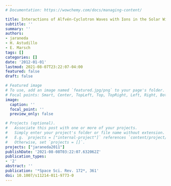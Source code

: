```yaml
---
# Documentation: https://wowchemy.com/docs/managing-content/

title: Interactions of Alfvén-Cyclotron Waves with Ions in the Solar Wind
subtitle: ''
summary: ''
authors:
- jaraneda
- H. Astudillo
- E. Marsch
tags: []
categories: []
date: '2012-01-01'
lastmod: 2021-08-07T23:22:07-04:00
featured: false
draft: false

# Featured image
# To use, add an image named `featured.jpg/png` to your page's folder.
# Focal points: Smart, Center, TopLeft, Top, TopRight, Left, Right, BottomLeft, Bottom, BottomRight.
image:
  caption: ''
  focal_point: ''
  preview_only: false

# Projects (optional).
#   Associate this post with one or more of your projects.
#   Simply enter your project's folder or file name without extension.
#   E.g. `projects = ["internal-project"]` references `content/project/deep-learning/index.md`.
#   Otherwise, set `projects = []`.
projects: ["jaraneda2011"]
publishDate: '2021-08-08T03:22:07.632062Z'
publication_types:
- '2'
abstract: ''
publication: '*Space Sci. Rev. 172*, 361'
doi: 10.1007/s11214-011-9773-0
---
```

